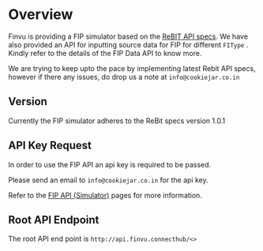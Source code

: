 # Overview
Finvu is providing a FIP simulator based on the [ReBIT API specs](https://api.rebit.org.in/list). We have also provided an API for inputting source data for FIP for different `FIType` . Kindly refer to the details of the FIP Data API to know more. 

We are trying to keep upto the pace by implementing latest Rebit API specs, however if there any issues, do drop us a note at `info@cookiejar.co.in`

## Version

Currently the FIP simulator adheres to the ReBit specs version 1.0.1

## API Key Request

In order to use the FIP API an api key is required to be passed. 

Please send an email to `info@cookiejar.co.in` for the api key. 

Refer to the [FIP API (Simulator)](fip_simulator) pages for more information.

## Root API Endpoint

The root API end point is `http://api.finvu.connecthub/<>`
